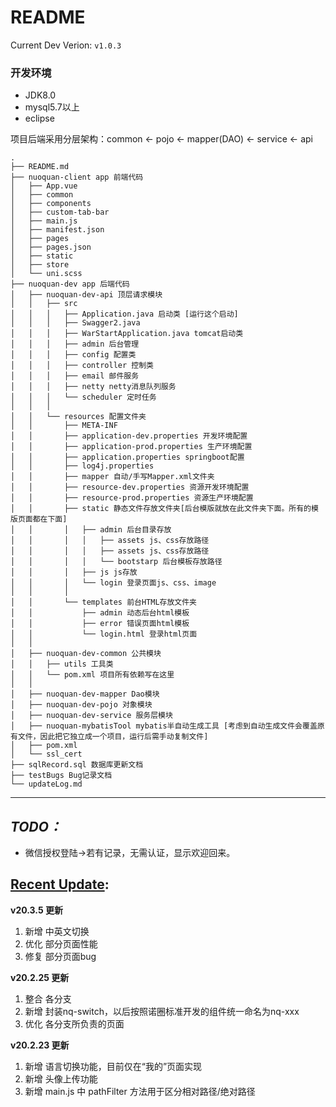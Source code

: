 README
======
Current Dev Verion: `v1.0.3`

### 开发环境
- JDK8.0
- mysql5.7以上
- eclipse

项目后端采用分层架构：common <- pojo <- mapper(DAO) <- service <- api
```
.
├── README.md  
├── nuoquan-client app 前端代码
│   ├── App.vue  
│   ├── common  
│   ├── components  
│   ├── custom-tab-bar  
│   ├── main.js  
│   ├── manifest.json  
│   ├── pages  
│   ├── pages.json  
│   ├── static  
│   ├── store  
│   └── uni.scss  
├── nuoquan-dev app 后端代码
│   ├── nuoquan-dev-api 顶层请求模块
│   │   ├── src
│   │   │   ├── Application.java 启动类 [运行这个启动]
│   │   │   ├── Swagger2.java
│   │   │   ├── WarStartApplication.java tomcat启动类
│   │   │   ├── admin 后台管理
│   │   │   ├── config 配置类
│   │   │   ├── controller 控制类
│   │   │   ├── email 邮件服务
│   │   │   ├── netty netty消息队列服务
│   │   │   └── scheduler 定时任务
│   │   │
│   │   └── resources 配置文件夹
│   │       ├── META-INF
│   │       ├── application-dev.properties 开发环境配置
│   │       ├── application-prod.properties 生产环境配置
│   │       ├── application.properties springboot配置
│   │       ├── log4j.properties
│   │       ├── mapper 自动/手写Mapper.xml文件夹
│   │       ├── resource-dev.properties 资源开发环境配置
│   │       ├── resource-prod.properties 资源生产环境配置
│   │       ├── static 静态文件存放文件夹[后台模版就放在此文件夹下面。所有的模版页面都在下面]
│   │       │   ├── admin 后台目录存放
│   │       │   │   ├── assets js、css存放路径
│   │       │   │   ├── assets js、css存放路径
│   │       │   │   └── bootstarp 后台模板存放路径
│   │       │   ├── js js存放
│   │       │   └── login 登录页面js、css、image
│   │       │
│   │       └── templates 前台HTML存放文件夹
│   │           ├── admin 动态后台html模板
│   │           ├── error 错误页面html模板
│   │           └── login.html 登录html页面
│   │
│   ├── nuoquan-dev-common 公共模块
│   │   ├── utils 工具类
│   │   └── pom.xml 项目所有依赖写在这里
│   │
│   ├── nuoquan-dev-mapper Dao模块
│   ├── nuoquan-dev-pojo 对象模块
│   ├── nuoquan-dev-service 服务层模块
│   ├── nuoquan-mybatisTool mybatis半自动生成工具 [考虑到自动生成文件会覆盖原有文件，因此把它独立成一个项目，运行后需手动复制文件]
│   ├── pom.xml  
│   └── ssl_cert  
├── sqlRecord.sql 数据库更新文档
├── testBugs Bug记录文档 
└── updateLog.md  
```
******
## *TODO：* ##
- 微信授权登陆->若有记录，无需认证，显示欢迎回来。

## [Recent Update](./updateLog.md): ##
**v20.3.5 更新**
1. 新增 中英文切换
2. 优化 部分页面性能
3. 修复 部分页面bug

**v20.2.25 更新**
1. 整合 各分支
2. 新增 封装nq-switch，以后按照诺圈标准开发的组件统一命名为nq-xxx
3. 优化 各分支所负责的页面

**v20.2.23 更新**
1. 新增 语言切换功能，目前仅在“我的”页面实现
2. 新增 头像上传功能
3. 新增 main.js 中 pathFilter 方法用于区分相对路径/绝对路径
